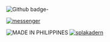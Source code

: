 ![Github badge-](https://img.shields.io/badge/GITHUB-black?style=for-the-badge&logo=github&logoColor=white)

<a href="https://m.me/splakadern"><img title="messenger" src="https://img.shields.io/badge/Messenger-00B2FF?style=for-the-badge&logo=messenger&logoColor=white"></a>


<img title="MADE IN PHILIPPINES" src="https://img.shields.io/badge/MADE%20IN-PHILIPPINES-ncf"></a>
<a href="https://github.com/splakadern"><img title="splakadern" src="https://github-readme-stats.vercel.app/api/top-langs/?username=splakadern&layout=compact&theme=chartreuse-dark&cache_seconds=3200"></a>
</p>
